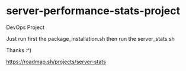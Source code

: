 # server-performance-stats-project
DevOps Project

Just run first the package_installation.sh
then run the server_stats.sh

Thanks :^) 

https://roadmap.sh/projects/server-stats
